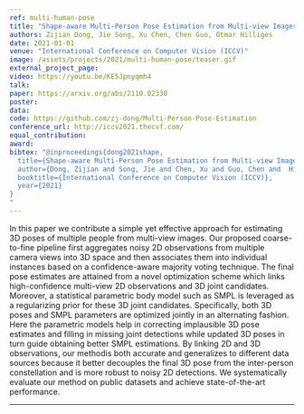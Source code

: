```yaml
---
ref: multi-human-pose
title: "Shape-aware Multi-Person Pose Estimation from Multi-view Images"
authors: Zijian Dong, Jie Song, Xu Chen, Chen Guo, Otmar Hilliges
date: 2021-01-01
venue: "International Conference on Computer Vision (ICCV)"
image: /assets/projects/2021/multi-human-pose/teaser.gif
external_project_page: 
video: https://youtu.be/KE5Jpnyqmh4
talk: 
paper: https://arxiv.org/abs/2110.02330
poster: 
data: 
code: https://github.com/zj-dong/Multi-Person-Pose-Estimation
conference_url: http://iccv2021.thecvf.com/
equal_contribution: 
award: 
bibtex: "@inproceedings{dong2021shape,
  title={Shape-aware Multi-Person Pose Estimation from Multi-view Images},
  author={Dong, Zijian and Song, Jie and Chen, Xu and Guo, Chen and  Hilliges, Otmar},
  booktitle={International Conference on Computer Vision (ICCV)},
  year={2021}
}
"
---
```

In this paper we  contribute  a  simple  yet  effective  approach  for  estimating  3D  poses  of  multiple  people  from multi-view  images.   Our  proposed  coarse-to-fine  pipeline first aggregates noisy 2D observations from multiple camera views into 3D space and then associates them into individual instances based on a confidence-aware majority voting technique.  The final pose estimates are attained from a novel  optimization  scheme  which  links  high-confidence multi-view 2D observations and 3D joint candidates. Moreover, a statistical parametric body model such as SMPL is leveraged as a regularizing prior for these 3D joint candidates.   Specifically,  both 3D poses and SMPL parameters are  optimized  jointly  in  an  alternating  fashion.   Here  the parametric models help in correcting implausible 3D pose estimates and filling in missing joint detections while updated 3D poses in turn guide obtaining better SMPL estimations.  By linking 2D and 3D observations, our methodis both accurate and generalizes to different data sources because it better decouples the final 3D pose from the inter-person  constellation  and  is  more  robust  to  noisy  2D  detections.  We systematically evaluate our method on public datasets and achieve state-of-the-art performance.<hr/><br/><br/>
